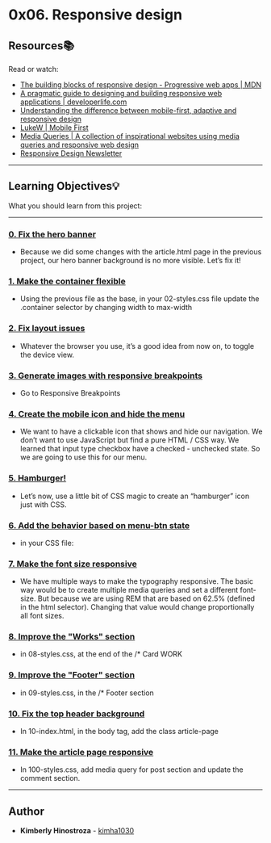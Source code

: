 # 0x06. Responsive design

## Resources:books:

Read or watch:

- [The building blocks of responsive design - Progressive web apps | MDN](https://intranet.hbtn.io/rltoken/xunPO8dNZy0mJpq8vbUMRA)
- [A pragmatic guide to designing and building responsive web applications | developerlife.com](https://intranet.hbtn.io/rltoken/rs5zCrDpRaU6LD13-rG2yg)
- [Understanding the difference between mobile-first, adaptive and responsive design](https://intranet.hbtn.io/rltoken/7W08yfp6vBGFlgoqZZc7eQ)
- [LukeW | Mobile First](https://intranet.hbtn.io/rltoken/AMTqHMY4OeGET3nOdRH2uQ)
- [Media Queries | A collection of inspirational websites using media queries and responsive web design](https://intranet.hbtn.io/rltoken/bk52ihWug_pe0QUghl99aQ)
- [Responsive Design Newsletter](https://intranet.hbtn.io/rltoken/1k39DhswkQfzN7L4N7pO7w)

---

## Learning Objectives:bulb:

What you should learn from this project:

---

### [0. Fix the hero banner](./01-styles.css)

- Because we did some changes with the article.html page in the previous project, our hero banner background is no more visible. Let’s fix it!

### [1. Make the container flexible](./02-styles.css)

- Using the previous file as the base, in your 02-styles.css file update the .container selector by changing width to max-width

### [2. Fix layout issues](./02-1-styles.css)

- Whatever the browser you use, it’s a good idea from now on, to toggle the device view.

### [3. Generate images with responsive breakpoints](./03-index.html)

- Go to Responsive Breakpoints

### [4. Create the mobile icon and hide the menu](./04-index.html)

- We want to have a clickable icon that shows and hide our navigation. We don’t want to use JavaScript but find a pure HTML / CSS way. We learned that input type checkbox have a checked - unchecked state. So we are going to use this for our menu.

### [5. Hamburger!](./05-index.html)

- Let’s now, use a little bit of CSS magic to create an “hamburger” icon just with CSS.

### [6. Add the behavior based on menu-btn state](./06-index.html)

- in your CSS file:

### [7. Make the font size responsive](./07-index.html)

- We have multiple ways to make the typography responsive. The basic way would be to create multiple media queries and set a different font-size. But because we are using REM that are based on 62.5% (defined in the html selector). Changing that value would change proportionally all font sizes.

### [8. Improve the "Works" section](./08-index.html)

- in 08-styles.css, at the end of the /\* Card WORK

### [9. Improve the "Footer" section](./09-index.html)

- in 09-styles.css, in the /\* Footer section

### [10. Fix the top header background](./10-index.html)

- In 10-index.html, in the body tag, add the class article-page

### [11. Make the article page responsive](./100-article.html)

- In 100-styles.css, add media query for post section and update the comment section.

---

## Author

- **Kimberly Hinostroza** - [kimha1030](https://github.com/kimha1030)
